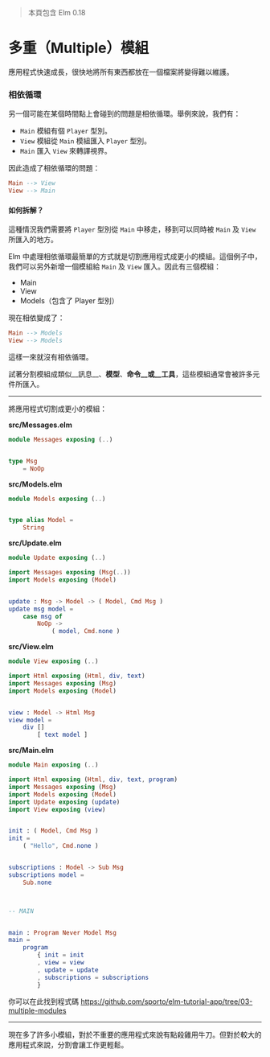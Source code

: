 > 本頁包含 Elm 0.18

# 多重（Multiple）模組

應用程式快速成長，很快地將所有東西都放在一個檔案將變得難以維護。

### 相依循環

另一個可能在某個時間點上會碰到的問題是相依循環。舉例來說，我們有：

- `Main` 模組有個 `Player` 型別。
- `View` 模組從 `Main` 模組匯入 `Player` 型別。
- `Main` 匯入 `View` 來轉譯視界。

因此造成了相依循環的問題：

```elm
Main --> View
View --> Main
```

#### 如何拆解？

這種情況我們需要將 `Player` 型別從 `Main` 中移走，移到可以同時被 `Main` 及 `View` 所匯入的地方。

Elm 中處理相依循環最簡單的方式就是切割應用程式成更小的模組。這個例子中，我們可以另外新增一個模組給 `Main` 及 `View` 匯入。因此有三個模組：

- Main
- View
- Models（包含了 Player 型別）

現在相依變成了：

```elm
Main --> Models
View --> Models
```

這樣一來就沒有相依循環。

試著分割模組成類似__訊息__、__模型__、__命令__或__工具__，這些模組通常會被許多元件所匯入。

---

將應用程式切割成更小的模組：

__src/Messages.elm__

```elm
module Messages exposing (..)


type Msg
    = NoOp
```

__src/Models.elm__

```elm
module Models exposing (..)


type alias Model =
    String
```

__src/Update.elm__

```elm
module Update exposing (..)

import Messages exposing (Msg(..))
import Models exposing (Model)


update : Msg -> Model -> ( Model, Cmd Msg )
update msg model =
    case msg of
        NoOp ->
            ( model, Cmd.none )
```

__src/View.elm__

```elm
module View exposing (..)

import Html exposing (Html, div, text)
import Messages exposing (Msg)
import Models exposing (Model)


view : Model -> Html Msg
view model =
    div []
        [ text model ]
```

__src/Main.elm__

```elm
module Main exposing (..)

import Html exposing (Html, div, text, program)
import Messages exposing (Msg)
import Models exposing (Model)
import Update exposing (update)
import View exposing (view)


init : ( Model, Cmd Msg )
init =
    ( "Hello", Cmd.none )


subscriptions : Model -> Sub Msg
subscriptions model =
    Sub.none



-- MAIN


main : Program Never Model Msg
main =
    program
        { init = init
        , view = view
        , update = update
        , subscriptions = subscriptions
        }
```

你可以在此找到程式碼 <https://github.com/sporto/elm-tutorial-app/tree/03-multiple-modules>

---

現在多了許多小模組，對於不重要的應用程式來說有點殺雞用牛刀。但對於較大的應用程式來說，分割會讓工作更輕鬆。
